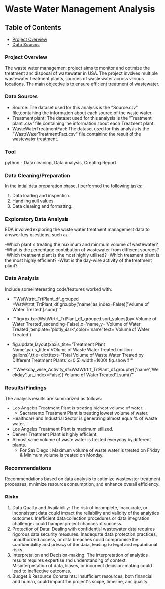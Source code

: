 # Waste Water Management Analysis

## Table of Contents

- [Project Overview](#project-overview)
- [Data Sources](#data-sources)


### Project Overview

The waste water management project aims to monitor and optimize the treatment and disposal of wastewater in USA. The project involves multiple wastewater treatment plants, sources of waste water across various locations. The main objective is to ensure efficient treatment of wastewater.

### Data Sources

- Source: The dataset used for this analysis is the "Source.csv" file,containing the information about each source of the waste water. 
- Treatment plant: The dataset used for this analysis is the "Treatment plant .csv" file,containing the information about each Treatment plant. 
- WasteWaterTreatmentFact: The dataset used for this analysis is the "WastrWaterTreatmentFact.csv" file,containing the result of the wastewater treatment. 

### Tool
python - Data cleaning, Data Analysis, Creating Report

### Data Cleaning/Preparation

In the intial data preparation phase, I performed the following tasks:
1. Data loading and inspection.
2. Handling null values
3. Data cleaning and formatting.

### Exploratory Data Analysis

EDA involved exploring the waste water treatment management data to answer key questions, such as:

-Which plant is treating the maximum and minimum volume of wastewater?
-What is the percentage contribution of wastewater from different sources?
-Which treatment plant is the most highly utilized?
-Which treatment plant is the most highly efficient?
-What is the day-wise activity of the treatment plant?

### Data Analysis

Include some interesting code/features worked with:
- '''WstWtrtrt_TrtPlant_df_grouped =WstWtrtrt_TrtPlant_df.groupby('name',as_index=False)['Volume of Water Treated'].sum()'''

- '''fig=px.bar(WstWtrtrt_TrtPlant_df_grouped.sort_values(by='Volume of Water Treated',ascending=False),x='name',y='Volume of Water Treated',template='plotly_dark',color='name',text='Volume of Water Treated')
- fig.update_layout(xaxis_title='Treatment Plant Name',yaxis_title='VOlume of Waste Water Treated (million gallons)',title=dict(text='Total Volume of Waste Water Treated by Different Treatment Plants',x=0.5),width=1000)
fig.show()'''

- '''Weekday_wise_Activity_df=WstWtrtrt_TrtPlant_df.groupby(['name','Weekday'],as_index=False)['Volume of Water Treated'].sum()'''

### Results/Findings

The analysis results are summarized as follows:
- Los Angeles Treatment Plant is treating highest volume of water.
   - Sacramento Treatment Plant is treating lowest volume of water.
- Healthcare and Industrial Sector is generating almost equal % of waste water.
- Los Angeles Treatment Plant is maximum utilized.
- Denver Treatment Plant is highly efficient.
- Almost same volume of waste water is treated everyday by different plants.
  - For San Diego : Maximum volume of waste water is treated on Friday & Minimum volume is treated on Monday.


### Recommendations

Recommendations based on data analysis to optimize wastewater treatment processes, minimize resource consumption, and enhance overall efficiency.

### Risks
1. Data Quality and Availability: The risk of incomplete, inaccurate, or inconsistent data could impact the reliability and validity of the analytics outcomes. Inefficient data collection procedures or data integration challenges could hamper project chances of success.
2. Protection of Data: Dealing with confidential wastewater data requires rigorous data security measures. Inadequate data protection practices, unauthorized access, or data breaches could compromise the confidentiality and privacy of the data, leading to legal and reputational risks.
3. Interpretation and Decision-making: The interpretation of analytics results requires expertise and understanding of context. Misinterpretation of data, biases, or incorrect decision-making could lead to ineffective outcomes.
4. Budget & Resource Constraints: Insufficient resources, both financial and human, could impact the project's scope, timeline, and quality.
